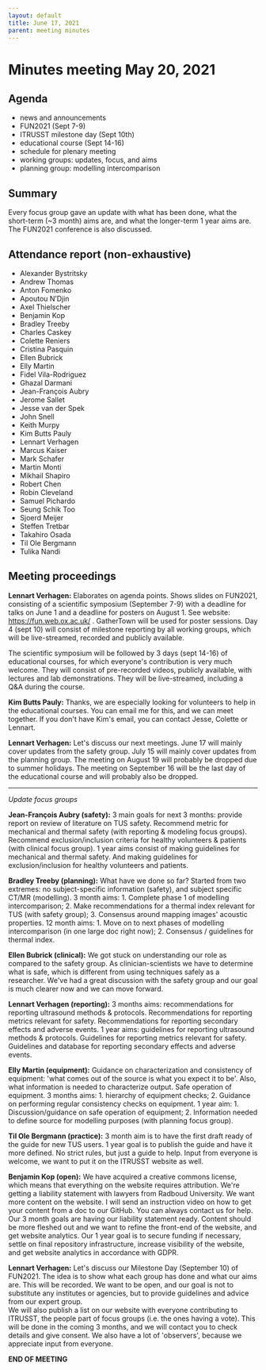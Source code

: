 ```yaml
---
layout: default
title: June 17, 2021
parent: meeting minutes
---
```


# Minutes meeting May 20, 2021 

## Agenda
-   news and announcements
-   FUN2021 (Sept 7-9)
-   ITRUSST milestone day (Sept 10th)
-   educational course (Sept 14-16)
-   schedule for plenary meeting
-   working groups: updates, focus, and aims
-   planning group: modelling intercomparison


## Summary
Every focus group gave an update with what has been done, what the short-term (~3 month) aims are, and what the longer-term 1 year aims are. The FUN2021 conference is also discussed. 

## Attendance report (non-exhaustive)

- Alexander Bystritsky
- Andrew Thomas
- Anton Fomenko
- Apoutou N’Djin
- Axel Thielscher
- Benjamin Kop
- Bradley Treeby
- Charles Caskey
- Colette Reniers
- Cristina Pasquin
- Ellen Bubrick
- Elly Martin
- Fidel Vila-Rodriguez
- Ghazal Darmani
- Jean-François Aubry
- Jerome Sallet
- Jesse van der Spek
- John Snell
- Keith Murpy
- Kim Butts Pauly
- Lennart Verhagen
- Marcus Kaiser
- Mark Schafer
- Martin Monti
- Mikhail Shapiro
- Robert Chen
- Robin Cleveland
- Samuel Pichardo
- Seung Schik Too
- Sjoerd Meijer
- Steffen Tretbar
- Takahiro Osada
- Til Ole Bergmann
- Tulika Nandi 

## Meeting proceedings  

**Lennart Verhagen:** Elaborates on agenda points. Shows slides on FUN2021, consisting of a scientific symposium (September 7-9) with a deadline for talks on June 1 and a deadline for posters on August 1. See website: https://fun.web.ox.ac.uk/ . GatherTown will be used for poster sessions. Day 4 (sept 10) will consist of milestone reporting by all working groups, which will be live-streamed, recorded and publicly available.

The scientific symposium will be followed by 3 days (sept 14-16) of educational courses, for which everyone's contribution is very much welcome. They will consist of pre-recorded videos, publicly available, with lectures and lab demonstrations. They will be live-streamed, including a Q&A during the course.

**Kim Butts Pauly:** Thanks, we are especially looking for volunteers to help in the educational courses. You can email me for this, and we can meet together. If you don't have Kim's email, you can contact Jesse, Colette or Lennart.

**Lennart Verhagen:** Let's discuss our next meetings. June 17 will mainly cover updates from the safety group. July 15 will mainly cover updates from the planning group. The meeting on August 19 will probably be dropped due to summer holidays. The meeting on September 16 will be the last day of the educational course and will probably also be dropped.

---
*Update focus groups*

**Jean-François Aubry (safety):** 3 main goals for next 3 months: provide report on review of literature on TUS safety. Recommend metric for mechanical and thermal safety (with reporting & modeling focus groups). Recommend exclusion/inclusion criteria for healthy volunteers & patients (with clinical focus group). 1 year aims consist of making guidelines for mechanical and thermal safety. And making guidelines for exclusion/inclusion for healthy volunteers and patients.

**Bradley Treeby (planning):** What have we done so far? Started from two extremes: no subject-specific information (safety), and subject specific CT/MR (modelling). 3 month aims: 1. Complete phase 1 of modelling intercomparison; 2. Make recommendations for a thermal index relevant for TUS (with safety group); 3. Consensus around mapping images' acoustic properties. 12 month aims: 1. Move on to next phases of modelling intercomparison (in one large doc right now); 2. Consensus / guidelines for thermal index.

**Ellen Bubrick (clinical):** We got stuck on understanding our role as compared to the safety group. As clinician-scientists we have to determine what is safe, which is different from using techniques safely as a researcher. We've had a great discussion with the safety group and our goal is much clearer now and we can move forward.

**Lennart Verhagen (reporting):** 3 months aims: recommendations for reporting ultrasound methods & protocols. Recommendations for reporting metrics relevant for safety. Recommendations for reporting secondary effects and adverse events. 1 year aims: guidelines for reporting ultrasound methods & protocols. Guidelines for reporting metrics relevant for safety. Guidelines and database for reporting secondary effects and adverse events.

**Elly Martin (equipment):** Guidance on characterization and consistency of equipment: 'what comes out of the source is what you expect it to be'. Also, what information is needed to characterize output. Safe operation of equipment. 3 months aims: 1. hierarchy of equipment checks; 2. Guidance on performing regular consistency checks on equipment. 1 year aim: 1. Discussion/guidance on safe operation of equipment; 2. Information needed to define source for modelling purposes (with planning focus group).

**Til Ole Bergmann (practice):** 3 month aim is to have the first draft ready of the guide for new TUS users. 1 year goal is to publish the guide and have it more defined. No strict rules, but just a guide to help. Input from everyone is welcome, we want to put it on the ITRUSST website as well.

**Benjamin Kop (open):** We have acquired a creative commons license, which means that everything on the website requires attribution. We're getting a liability statement with lawyers from Radboud University. We want more content on the website. I will send an instruction video on how to get your content from a doc to our GitHub. You can always contact us for help. Our 3 month goals are having our liability statement ready. Content should be more fleshed out and we want to refine the front-end of the website, and get website analytics. Our 1 year goal is to secure funding if necessary, settle on final repository infrastructure, increase visibility of the website, and get website analytics in accordance with GDPR. 

**Lennart Verhagen:** Let's discuss our Milestone Day (September 10) of FUN2021. The idea is to show what each group has done and what our aims are. This will be recorded. We want to be open, and our goal is not to substitute any institutes or agencies, but to provide guidelines and advice from our expert group.\
We will also publish a list on our website with everyone contributing to ITRUSST, the people part of focus groups (i.e. the ones having a vote). This will be done in the coming 3 months, and we will contact you to check details and give consent. We also have a lot of 'observers', because we appreciate input from everyone.

**END OF MEETING**

